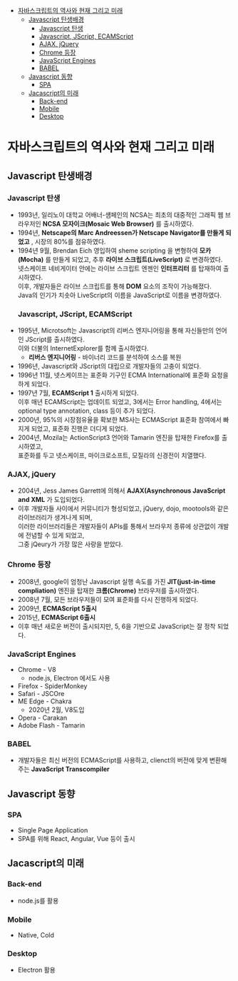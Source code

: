 <!-- TOC -->

- [자바스크립트의 역사와 현재 그리고 미래](#%EC%9E%90%EB%B0%94%EC%8A%A4%ED%81%AC%EB%A6%BD%ED%8A%B8%EC%9D%98-%EC%97%AD%EC%82%AC%EC%99%80-%ED%98%84%EC%9E%AC-%EA%B7%B8%EB%A6%AC%EA%B3%A0-%EB%AF%B8%EB%9E%98)
  - [Javascript 탄생배경](#javascript-%ED%83%84%EC%83%9D%EB%B0%B0%EA%B2%BD)
    - [Javascript 탄생](#javascript-%ED%83%84%EC%83%9D)
    - [Javascript, JScript, ECAMScript](#javascript-jscript-ecamscript)
    - [AJAX, jQuery](#ajax-jquery)
    - [Chrome 등장](#chrome-%EB%93%B1%EC%9E%A5)
    - [JavaScript Engines](#javascript-engines)
    - [BABEL](#babel)
  - [Javascript 동향](#javascript-%EB%8F%99%ED%96%A5)
    - [SPA](#spa)
  - [Jacascript의 미래](#jacascript%EC%9D%98-%EB%AF%B8%EB%9E%98)
    - [Back-end](#back-end)
    - [Mobile](#mobile)
    - [Desktop](#desktop)

<!-- /TOC -->

# 자바스크립트의 역사와 현재 그리고 미래

## Javascript 탄생배경
### Javascript 탄생
- 1993년, 일리노이 대학교 어배너-섐페인의 NCSA는 최초의 대중적인 그래픽 웹 브라우저인 **NCSA 모자이크(Mosaic Web Browser)** 를 출시하였다.
- 1994년, **Netscape의 Marc Andreessen가 Netscape Navigator를 만들게 되었고** , 시장의 80%를 점유하였다.
- 1994년 9월, Brendan Eich 영입하여 sheme scripting 을 변형하여 **모카(Mocha)** 를 만들게 되었고, 추후 **라이브 스크립트(LiveScript)** 로 변경하였다.  
  넷스케이프 네비게이터 안에는 라이브 스크립트 엔젠인 **인터프리터** 를 탑재하여 출시하였다.  
  이후, 개발자들은 라이브 스크립트를 통해 **DOM** 요소의 조작이 가능해졌다.  
  Java의 인기가 치솟아 LiveScript의 이름을 JavaScript로 이름을 변경하였다.  
  ### Javascript, JScript, ECAMScript
- 1995년, Microtsoft는 Javascript의 리버스 엔지니어링을 통해 자신들만의 언어인 JScript를 출시하였다.  
  이와 더불의 InternetExplorer를 함께 출시하였다.
  - **리버스 엔지니어링** - 바이너리 코드를 분석하여 소스를 복원  
- 1996년, Javascript와 JScript의 대립으로 개발자들의 고충이 되었다.
- 1996년 11월, 넷스케이프는 표준화 기구인 ECMA International에 표준화 요청을 하게 되었다.
- 1997년 7월, **ECAMScript 1** 출시하게 되었다.  
  이후 매년 ECAMScript는 업데이트 되었고, 3에서는 Error handling, 4에서는 optional type annotation, class 등이 추가 되었다.
- 2000년, 95%의 시장점유율을 확보한 MS사는 ECMAScript 표준화 참여에서 빠지게 되었고, 표준화 진행은 더디게 되었다.
- 2004년, Mozila는 ActionScript3 언어와 Tamarin 엔진을 탑재한 Firefox를 출시하였고,  
  표준화를 두고 넷스케이프, 마이크로소프트, 모질라의 신경전이 치열했다.
### AJAX, jQuery
- 2004년, Jess James Garrett에 의해서 **AJAX(Asynchronous JavaScript and XML** 가 도입되었다.
- 이후 개발자들 사이에서 커뮤니티가 형성되었고, jQuery, dojo, mootools와 같은 라이브러리가 생겨나게 되며,  
  이러한 라이브러리들은 개발자들이 APIs를 통해서 브라우저 종류에 상관없이 개발에 전념할 수 있게 되었고,  
  그중 jQeury가 가장 많은 사랑을 받았다.
### Chrome 등장
- 2008년, google이 엄청난 Javascript 실행 속도를 가진 **JIT(just-in-time compliation)** 엔진을 탑재한 **크롬(Chrome)** 브라우저를 출시하였다.
- 2008년 7월, 모든 브라우저들이 모여 표준화를 다시 진행하게 되었다.
- 2009년, **ECMAScript 5출시**
- 2015년, **ECMAScript 6출시**
- 이후 매년 새로운 버전이 출시되지만, 5, 6을 기반으로 JavaScript는 잘 정착 되었다.

### JavaScript Engines
- Chrome - V8
  - node.js, Electron 에서도 사용
- Firefox - SpiderMonkey
- Safari - JSCOre
- ME Edge - Chakra
  - 2020년 2월, V8도입
- Opera - Carakan
- Adobe Flash - Tamarin

### BABEL
- 개발자들은 최신 버전의 ECMAScript를 사용하고, clienct의 버전에 맞게 변환해 주는 **JavaScript Transcompiler**

## Javascript 동향
### SPA
- Single Page Application
- SPA를 위해 React, Angular, Vue 등이 출시

## Jacascript의 미래
### Back-end
- node.js를 활용
### Mobile
- Native, Cold
### Desktop
- Electron 활용